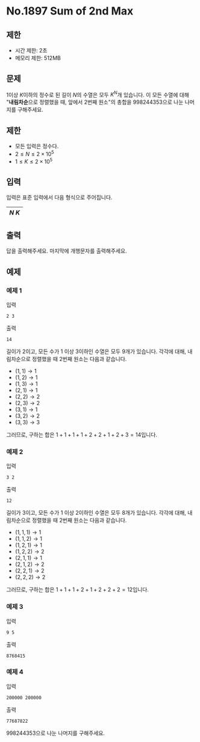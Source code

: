 # No.1897 Sum of 2nd Max

## 제한

- 시간 제한: 2초
- 메모리 제한: 512MB

## 문제

$1$이상 $K$이하의 정수로 된 길이 $N$의 수열은 모두 $K^N$개 있습니다. 이 모든 수열에 대해 "**내림차순**으로 정렬했을 때, 앞에서 $2$번째 원소"의 총합을 $998244353$으로 나눈 나머지를 구해주세요.

## 제한 

- 모든 입력은 정수다.
- $2 \le N \le 2 \times 10^5$
- $1 \le K \le 2 \times 10^5$

## 입력

입력은 표준 입력에서 다음 형식으로 주어집니다.

| $N$  $K$ |
| :------- |

## 출력


답을 출력해주세요. 마지막에 개행문자를 출력해주세요.

## 예제

### 예제 1

입력

```
2 3
```

출력

```
14
```

길이가 $2$이고, 모든 수가 $1$ 이상 $3$이하인 수열은 모두 $9$개가 있습니다. 각각에 대해, 내림차순으로 정렬했을 때 $2$번째 원소는 다음과 같습니다. 

- $(1, 1) \rightarrow 1$
- $(1, 2) \rightarrow 1$
- $(1, 3) \rightarrow 1$
- $(2, 1) \rightarrow 1$
- $(2, 2) \rightarrow 2$
- $(2, 3) \rightarrow 2$
- $(3, 1) \rightarrow 1$
- $(3, 2) \rightarrow 2$
- $(3, 3) \rightarrow 3$


그러므로, 구하는 합은 $1+1+1+1+2+2+1+2+3=14$입니다.

### 예제 2

입력

```
3 2
```

출력

```
12
```

길이가 $3$이고, 모든 수가 $1$ 이상 $2$이하인 수열은 모두 $8$개가 있습니다. 각각에 대해, 내림차순으로 정렬했을 때 $2$번째 원소는 다음과 같습니다. 

- $(1, 1, 1) \rightarrow 1$
- $(1, 1, 2) \rightarrow 1$
- $(1, 2, 1) \rightarrow 1$
- $(1, 2, 2) \rightarrow 2$
- $(2, 1, 1) \rightarrow 1$
- $(2, 1, 2) \rightarrow 2$
- $(2, 2, 1) \rightarrow 2$
- $(2, 2, 2) \rightarrow 2$


그러므로, 구하는 합은 $1+1+1+2+1+2+2+2=12$입니다.


### 예제 3

입력

```
9 5
```

출력

```
8768415
```

### 예제 4

입력

```
200000 200000
```

출력

```
77687822
```

$998244353$으로 나눈 나머지를 구해주세요.